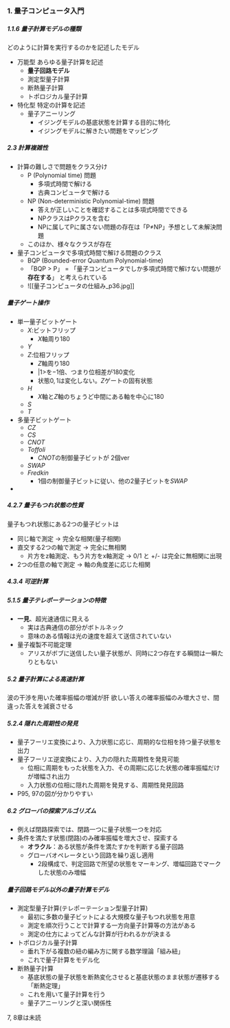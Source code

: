 
### 1. 量子コンピュータ入門
##### 1.1.6 量子計算モデルの種類
どのように計算を実行するのかを記述したモデル
- 万能型
	あらゆる量子計算を記述
	- **量子回路モデル**
	- 測定型量子計算
	- 断熱量子計算
	- トポロジカル量子計算
- 特化型
	特定の計算を記述
	- 量子アニーリング
		- イジングモデルの基底状態を計算する目的に特化
		- イジングモデルに解きたい問題をマッピング
##### 2.3 計算複雑性
- 計算の難しさで問題をクラス分け
	- P (Polynomial time) 問題
		- 多項式時間で解ける
		- 古典コンピュータで解ける
	- NP (Non-deterministic Polynomial-time) 問題
		- 答えが正しいことを確認することは多項式時間でできる
		- NPクラスはPクラスを含む
		- NPに属してPに属さない問題の存在は「P$\neq$NP」予想として未解決問題
	- このほか、様々なクラスが存在
- 量子コンピュータで多項式時間で解ける問題のクラス
	- BQP (Bounded-error Quantum Polynomial-time)
	- 「BQP $>$ P」  $=$ 「量子コンピュータでしか多項式時間で解けない問題が**存在する**」
	  と考えられている
	- ![[量子コンピュータの仕組み_p36.jpg]]
##### 量子ゲート操作
- 単一量子ビットゲート
	- $X:$ビットフリップ
		- $X$軸周り180
	- $Y$ 
	- $Z:$位相フリップ
		- $Z$軸周り180
		- $|1>$を$-1$倍、つまり位相差が180変化
		- 状態$0, 1$は変化しない。$Z$ゲートの固有状態
	- $H$
		- $X$軸と$Z$軸のちょうど中間にある軸を中心に180
	- $S$
	- $T$
- 多量子ビットゲート
	- $CZ$
	- $CS$
	- $CNOT$
	- $Toffoli$
		- $CNOT$の制御量子ビットが 2個ver
	- $SWAP$
	- $Fredkin$
		- 1個の制御量子ビットに従い、他の2量子ビットを$SWAP$
- 

##### 4.2.7 量子もつれ状態の性質
量子もつれ状態にある2つの量子ビットは
- 同じ軸で測定 → 完全な相関(量子相関)
- 直交する2つの軸で測定 → 完全に無相関
	- 片方をz軸測定、もう片方をx軸測定 → 0/1 と +/- は完全に無相関に出現
- 2つの任意の軸で測定 → 軸の角度差に応じた相関
##### 4.3.4 可逆計算
##### 5.1.5 量子テレポーテーションの特徴
- **一見**、超光速通信に見える
	- 実は古典通信の部分がボトルネック
	- 意味のある情報は光の速度を超えて送信されていない
- 量子複製不可能定理
	- アリスがボブに送信したい量子状態が、同時に2つ存在する瞬間は一瞬たりともない
##### 5.2 量子計算による高速計算
波の干渉を用いた確率振幅の増減が肝
欲しい答えの確率振幅のみ増大させ、間違った答えを減衰させる
##### 5.2.4 隠れた周期性の発見
- 量子フーリエ変換により、入力状態に応じ、周期的な位相を持つ量子状態を出力
- 量子フーリエ逆変換により、入力の隠れた周期性を発見可能
	- 位相に周期をもった状態を入力、その周期に応じた状態の確率振幅だけが増幅され出力
	- 入力状態の位相に隠れた周期を発見する、周期性発見回路
- P95, 97の図が分かりやすい
##### 6.2 グローバの探索アルゴリズム
- 例えば閉路探索では、閉路一つに量子状態一つを対応
- 条件を満たす状態(閉路)のみ確率振幅を増大させ、探索する
	- **オラクル**：ある状態が条件を満たすかを判断する量子回路
	- グローバオペレータという回路を繰り返し適用
		- 2段構成で、判定回路で所望の状態をマーキング、増幅回路でマークした状態のみ増幅
##### 量子回路モデル以外の量子計算モデル
- 測定型量子計算(テレポーテーション型量子計算)
	- 最初に多数の量子ビットによる大規模な量子もつれ状態を用意
	- 測定を順次行うことで計算する一方向量子計算等の方法がある
	- 測定の仕方によってどんな計算が行われるかが決まる
- トポロジカル量子計算
	- 垂れ下がる複数の紐の編み方に関する数学理論「組み紐」
	- これで量子計算をモデル化
- 断熱量子計算
	- 基底状態の量子状態を断熱変化させると基底状態のまま状態が遷移する「断熱定理」
	- これを用いて量子計算を行う
	- 量子アニーリングと深い関係性


7, 8章は未読